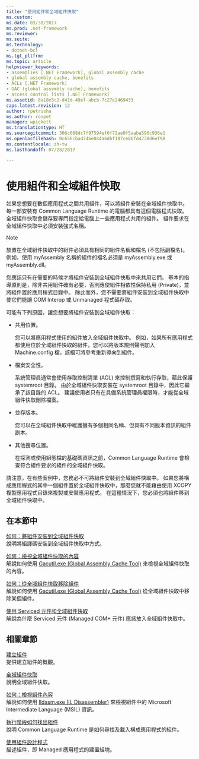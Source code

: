 ```yaml
---
title: "使用組件和全域組件快取"
ms.custom: 
ms.date: 03/30/2017
ms.prod: .net-framework
ms.reviewer: 
ms.suite: 
ms.technology:
- dotnet-bcl
ms.tgt_pltfrm: 
ms.topic: article
helpviewer_keywords:
- assemblies [.NET Framework], global assembly cache
- global assembly cache, benefits
- ACLs [.NET Framework]
- GAC (global assembly cache), benefits
- access control lists [.NET Framework]
ms.assetid: 8a18e5c2-d41d-49ef-abcb-7c27e2469433
caps.latest.revision: 12
author: rpetrusha
ms.author: ronpet
manager: wpickett
ms.translationtype: HT
ms.sourcegitcommit: 306c608dc7f97594ef6f72ae0f5aaba596c936e1
ms.openlocfilehash: 0c656cbad746e044a6dbf187ce86fd4738d6ef98
ms.contentlocale: zh-tw
ms.lasthandoff: 07/28/2017

---
```

# 使用組件和全域組件快取
如果您想要在數個應用程式之間共用組件，可以將組件安裝在全域組件快取中。  每一部安裝有 Common Language Runtime 的電腦都具有這個電腦程式快取。  全域組件快取會儲存要專門指定給電腦上一些應用程式共用的組件。  組件要求在全域組件快取中必須安裝強式名稱。  
  
> [!NOTE]
>  放置在全域組件快取中的組件必須具有相同的組件名稱和檔名 \(不包括副檔名\)。  例如，使用 myAssembly 名稱的組件的檔名必須是 myAssembly.exe 或 myAssembly.dll。  
  
 您應該只有在需要的時候才將組件安裝到全域組件快取中來共用它們。  基本的指導原則是，除非共用組件確有必要，否則應使組件相依性保持私用 \(Private\)，並將組件置於應用程式目錄中。  除此而外，您不需要將組件安裝到全域組件快取中使它們能讓 COM Interop 或 Unmanaged 程式碼存取。  
  
 可能有下列原因，讓您想要將組件安裝到全域組件快取：  
  
-   共用位置。  
  
     您可以將應用程式使用的組件放入全域組件快取中。  例如，如果所有應用程式都使用位於全域組件快取的組件，您可以將版本規則聲明加入 Machine.config 檔，該檔可將參考重新導向到組件。  
  
-   檔案安全性。  
  
     系統管理員通常會使用存取控制清單 \(ACL\) 來控制撰寫和執行存取，藉此保護 systemroot 目錄。  由於全域組件快取安裝在 systemroot 目錄中，因此它繼承了該目錄的 ACL。  建議使用者只有在具備系統管理員權限時，才能從全域組件快取刪除檔案。  
  
-   並存版本。  
  
     您可以在全域組件快取中維護擁有多個相同名稱、但具有不同版本資訊的組件副本。  
  
-   其他搜尋位置。  
  
     在探測或使用組態檔的基礎碼資訊之前，Common Language Runtime 會檢查符合組件要求的組件的全域組件快取。  
  
 請注意，在有些案例中，您務必不可將組件安裝到全域組件快取中。  如果您將構成應用程式的其中一個組件置於全域組件快取中，那麼您就不能藉由使用 XCOPY 複製應用程式目錄來複製或安裝應用程式。  在這種情況下，您必須也將組件移到全域組件快取中。  
  
## 在本節中  
 [如何：將組件安裝到全域組件快取](../../../docs/framework/app-domains/how-to-install-an-assembly-into-the-gac.md)  
 說明將組譯碼安裝到全域組件快取中方式。  
  
 [如何：檢視全域組件快取的內容](../../../docs/framework/app-domains/how-to-view-the-contents-of-the-gac.md)  
 解說如何使用 [Gacutil.exe \(Global Assembly Cache Tool\)](../../../docs/framework/tools/gacutil-exe-gac-tool.md) 來檢視全域組件快取的內容。  
  
 [如何：從全域組件快取移除組件](../../../docs/framework/app-domains/how-to-remove-an-assembly-from-the-gac.md)  
 解說如何使用 [Gacutil.exe \(Global Assembly Cache Tool\)](../../../docs/framework/tools/gacutil-exe-gac-tool.md) 從全域組件快取中移除某個組件。  
  
 [使用 Serviced 元件和全域組件快取](../../../docs/framework/app-domains/use-serviced-components-with-the-gac.md)  
 解說為什麼 Serviced 元件 \(Managed COM\+ 元件\) 應該放入全域組件快取中。  
  
## 相關章節  
 [建立組件](../../../docs/framework/app-domains/create-assemblies.md)  
 提供建立組件的概觀。  
  
 [全域組件快取](../../../docs/framework/app-domains/gac.md)  
 說明全域組件快取。  
  
 [如何：檢視組件內容](../../../docs/framework/app-domains/how-to-view-assembly-contents.md)  
 解說如何使用 [Ildasm.exe \(IL Disassembler\)](../../../docs/framework/tools/ildasm-exe-il-disassembler.md) 來檢視組件中的 Microsoft Intermediate Language \(MSIL\) 資訊。  
  
 [執行階段如何找出組件](../../../docs/framework/deployment/how-the-runtime-locates-assemblies.md)  
 說明 Common Language Runtime 是如何尋找及載入構成應用程式的組件。  
  
 [使用組件設計程式](../../../docs/framework/app-domains/programming-with-assemblies.md)  
 描述組件，即 Managed 應用程式的建置組塊。

